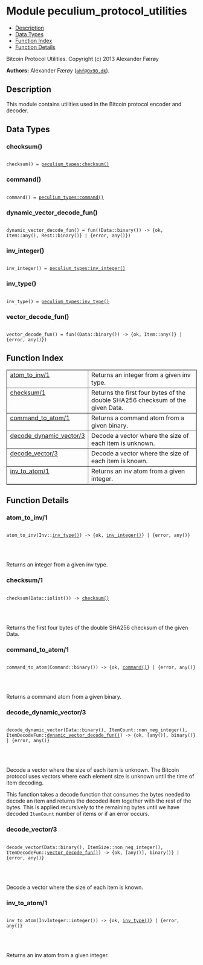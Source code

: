 

# Module peculium_protocol_utilities #
* [Description](#description)
* [Data Types](#types)
* [Function Index](#index)
* [Function Details](#functions)


Bitcoin Protocol Utilities.
Copyright (c)  2013 Alexander Færøy

__Authors:__ Alexander Færøy ([`ahf@0x90.dk`](mailto:ahf@0x90.dk)).
<a name="description"></a>

## Description ##
   This module contains utilities used in the Bitcoin protocol encoder and
decoder.
<a name="types"></a>

## Data Types ##




### <a name="type-checksum">checksum()</a> ###



<pre><code>
checksum() = <a href="peculium_types.md#type-checksum">peculium_types:checksum()</a>
</code></pre>





### <a name="type-command">command()</a> ###



<pre><code>
command() = <a href="peculium_types.md#type-command">peculium_types:command()</a>
</code></pre>





### <a name="type-dynamic_vector_decode_fun">dynamic_vector_decode_fun()</a> ###



<pre><code>
dynamic_vector_decode_fun() = fun((Data::binary()) -&gt; {ok, Item::any(), Rest::binary()} | {error, any()})
</code></pre>





### <a name="type-inv_integer">inv_integer()</a> ###



<pre><code>
inv_integer() = <a href="peculium_types.md#type-inv_integer">peculium_types:inv_integer()</a>
</code></pre>





### <a name="type-inv_type">inv_type()</a> ###



<pre><code>
inv_type() = <a href="peculium_types.md#type-inv_type">peculium_types:inv_type()</a>
</code></pre>





### <a name="type-vector_decode_fun">vector_decode_fun()</a> ###



<pre><code>
vector_decode_fun() = fun((Data::binary()) -&gt; {ok, Item::any()} | {error, any()})
</code></pre>


<a name="index"></a>

## Function Index ##


<table width="100%" border="1" cellspacing="0" cellpadding="2" summary="function index"><tr><td valign="top"><a href="#atom_to_inv-1">atom_to_inv/1</a></td><td>Returns an integer from a given inv type.</td></tr><tr><td valign="top"><a href="#checksum-1">checksum/1</a></td><td>Returns the first four bytes of the double SHA256 checksum of the given Data.</td></tr><tr><td valign="top"><a href="#command_to_atom-1">command_to_atom/1</a></td><td>Returns a command atom from a given binary.</td></tr><tr><td valign="top"><a href="#decode_dynamic_vector-3">decode_dynamic_vector/3</a></td><td>Decode a vector where the size of each item is unknown.</td></tr><tr><td valign="top"><a href="#decode_vector-3">decode_vector/3</a></td><td>Decode a vector where the size of each item is known.</td></tr><tr><td valign="top"><a href="#inv_to_atom-1">inv_to_atom/1</a></td><td>Returns an inv atom from a given integer.</td></tr></table>


<a name="functions"></a>

## Function Details ##

<a name="atom_to_inv-1"></a>

### atom_to_inv/1 ###


<pre><code>
atom_to_inv(Inv::<a href="#type-inv_type">inv_type()</a>) -&gt; {ok, <a href="#type-inv_integer">inv_integer()</a>} | {error, any()}
</code></pre>

<br></br>


Returns an integer from a given inv type.
<a name="checksum-1"></a>

### checksum/1 ###


<pre><code>
checksum(Data::iolist()) -&gt; <a href="#type-checksum">checksum()</a>
</code></pre>

<br></br>


Returns the first four bytes of the double SHA256 checksum of the given Data.
<a name="command_to_atom-1"></a>

### command_to_atom/1 ###


<pre><code>
command_to_atom(Command::binary()) -&gt; {ok, <a href="#type-command">command()</a>} | {error, any()}
</code></pre>

<br></br>


Returns a command atom from a given binary.
<a name="decode_dynamic_vector-3"></a>

### decode_dynamic_vector/3 ###


<pre><code>
decode_dynamic_vector(Data::binary(), ItemCount::non_neg_integer(), ItemDecodeFun::<a href="#type-dynamic_vector_decode_fun">dynamic_vector_decode_fun()</a>) -&gt; {ok, [any()], binary()} | {error, any()}
</code></pre>

<br></br>



Decode a vector where the size of each item is unknown.
The Bitcoin protocol uses vectors where each element size is unknown until
the time of item decoding.


This function takes a decode function that consumes the bytes needed to
decode an item and returns the decoded item together with the rest of the
bytes. This is applied recursively to the remaining bytes until we have
decoded `ItemCount` number of items or if an error occurs.
<a name="decode_vector-3"></a>

### decode_vector/3 ###


<pre><code>
decode_vector(Data::binary(), ItemSize::non_neg_integer(), ItemDecodeFun::<a href="#type-vector_decode_fun">vector_decode_fun()</a>) -&gt; {ok, [any()], binary()} | {error, any()}
</code></pre>

<br></br>


Decode a vector where the size of each item is known.
<a name="inv_to_atom-1"></a>

### inv_to_atom/1 ###


<pre><code>
inv_to_atom(InvInteger::integer()) -&gt; {ok, <a href="#type-inv_type">inv_type()</a>} | {error, any()}
</code></pre>

<br></br>


Returns an inv atom from a given integer.
